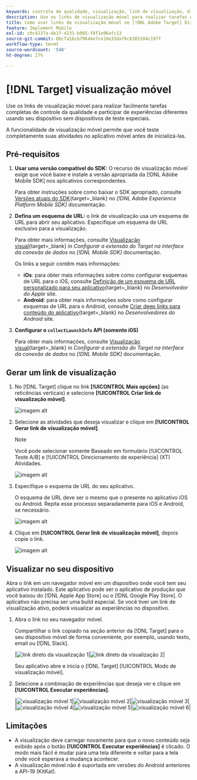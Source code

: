 ```yaml
---
keywords: controle de qualidade, visualização, link de visualização, dispositivo móvel, visualização móvel
description: Use os links de visualização móvel para realizar tarefas completas de controle da qualidade para atividades de aplicativos móveis.
title: Como usar links de visualização móvel no [!DNL Adobe Target] Dispositivo móvel?
feature: Implement Mobile
exl-id: c0c4237a-de1f-4231-b085-f8f1e96afc13
source-git-commit: 0bcfa16cb79644e7ce10e33daf6c8385104c197f
workflow-type: tm+mt
source-wordcount: '548'
ht-degree: 27%

---
```


# [!DNL Target] visualização móvel

Use os links de visualização móvel para realizar facilmente tarefas completas de controle da qualidade e participar de experiências diferentes usando seu dispositivo sem dispositivos de teste especiais.

A funcionalidade de visualização móvel permite que você teste completamente suas atividades no aplicativo móvel antes de inicializá-las.

## Pré-requisitos

1. **Usar uma versão compatível do SDK:** O recurso de visualização móvel exige que você baixe e instale a versão apropriada da [!DNL Adobe Mobile SDK] nos aplicativos correspondentes.

   Para obter instruções sobre como baixar o SDK apropriado, consulte [Versões atuais do SDK](https://developer.adobe.com/client-sdks/documentation/current-sdk-versions/){target=_blank} no *[!DNL Adobe Experience Platform Mobile SDK]* documentação.

1. **Defina um esquema de URL:** o link de visualização usa um esquema de URL para abrir seu aplicativo. Especifique um esquema de URL exclusivo para a visualização.

   Para obter mais informações, consulte [Visualização visual](https://developer.adobe.com/client-sdks/documentation/adobe-target/#visual-preview){target=_blank} in *Configurar a extensão do Target na interface da conexão de dados* no *[!DNL Mobile SDK]* documentação.

   Os links a seguir contêm mais informações:

   * **iOs**: para obter mais informações sobre como configurar esquemas de URL para o iOS, consulte [Definição de um esquema de URL personalizado para seu aplicativo](https://developer.apple.com/documentation/xcode/defining-a-custom-url-scheme-for-your-app){target=_blank} no *Desenvolvedor do Apple* site.
   * **Android**: para obter mais informações sobre como configurar esquemas de URL para o Android, consulte [Criar deep links para conteúdo do aplicativo](https://developer.android.com/training/app-links/deep-linking){target=_blank} no *Desenvolvedores do Android* site.

1. **Configurar o `collectLaunchInfo` API (somente i0S)**

   Para obter mais informações, consulte [Visualização visual](https://developer.adobe.com/client-sdks/documentation/adobe-target/#visual-preview){target=_blank} in *Configurar a extensão do Target na interface da conexão de dados* no *[!DNL Mobile SDK]* documentação.

## Gerar um link de visualização

1. No [!DNL Target] clique no link **[!UICONTROL Mais opções]** (as reticências verticais) e selecione **[!UICONTROL Criar link de visualização móvel]**.

   ![imagem alt](assets/mobile-preview-create.png)

1. Selecione as atividades que deseja visualizar e clique em **[!UICONTROL Gerar link de visualização móvel]**.

   >[!NOTE]
   >
   >Você pode selecionar somente Baseado em formulário [!UICONTROL Teste A/B] e [!UICONTROL Direcionamento de experiência] (XT) Atividades.

   ![imagem alt](assets/mobile-preview-select-activities.png)

1. Especifique o esquema de URL do seu aplicativo.

   O esquema de URL deve ser o mesmo que o presente no aplicativo iOS ou Android. Repita esse processo separadamente para iOS e Android, se necessário.

   ![imagem alt](assets/mobile-preview-enter-url-scheme.png)

1. Clique em **[!UICONTROL Gerar link de visualização móvel]**, depois copie o link.

   ![imagem alt](assets/mobile-preview-generate-and-copy.png)

## Visualizar no seu dispositivo

Abra o link em um navegador móvel em um dispositivo onde você tem seu aplicativo instalado. Este aplicativo pode ser o aplicativo de produção que você baixou do [!DNL Apple App Store] ou o [!DNL Google Play Store]. O aplicativo não precisa ser uma build especial. Se você tiver um link de visualização ativo, poderá visualizar as experiências no dispositivo.

1. Abra o link no seu navegador móvel.

   Compartilhar o link copiado na seção anterior da [!DNL Target] para o seu dispositivo móvel de forma conveniente, por exemplo, usando texto, email ou [!DNL Slack].

   |![link direto da visualização 1](assets/mobile-preview-open-deeplink.png)|![link direto da visualização 2](assets/mobile-preview-open-app.png)|

   Seu aplicativo abre e inicia o [!DNL Target] [!UICONTROL Modo de visualização móvel].

1. Selecione a combinação de experiências que deseja ver e clique em **[!UICONTROL Executar experiências]**.

   |![visualização móvel 1](assets/mobile-preview-experience-selection-1.png)|![visualização móvel 2](assets/mobile-preview-experience-result-1-france.png)|![visualização móvel 3](assets/mobile-preview-experience-result-1-shipfree.png)|
|![visualização móvel 4](assets/mobile-preview-experience-selection-2.png)|![visualização móvel 5](assets/mobile-preview-experience-result-2-aus.png)|![visualização móvel 6](assets/mobile-preview-experience-result-2-10off.png)|

## Limitações

* A visualização deve carregar novamente para que o novo conteúdo seja exibido após o botão **[!UICONTROL Executar experiências]** é clicado. O modo mais fácil é mudar para uma tela diferente e voltar para a tela onde você esperava a mudança acontecer.
* A visualização móvel não é suportada em versões do Android anteriores a API-19 (KitKat).
